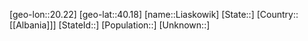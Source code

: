 ﻿---
location: [40.18,20.22]
mapzoom: [7,12] 
mapmarker: city 
type: City
tags:
- geo/City


SpocWebEntityId: 31973
isDeleted: false
confidential: public

---
[geo-lon::20.22]
[geo-lat::40.18]
[name::Liaskowik]
[State::]
[Country::[[Albania]]]
[StateId::]
[Population::]
[Unknown::]

